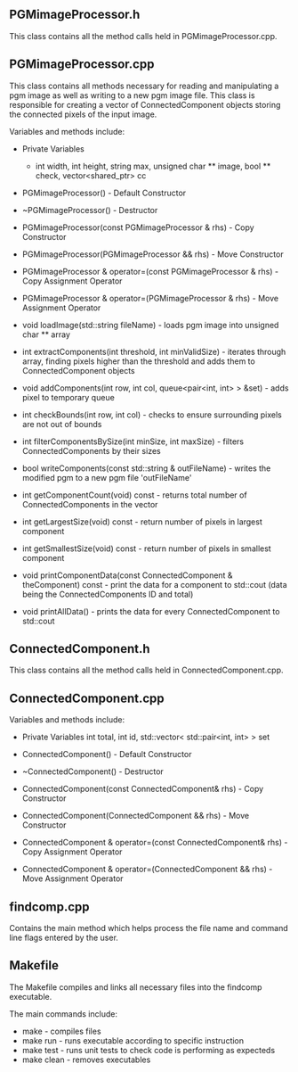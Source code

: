 ## PGMimageProcessor.h
This class contains all the method calls held in PGMimageProcessor.cpp. 

## PGMimageProcessor.cpp
This class contains all methods necessary for reading and manipulating a pgm image as well as writing to a new pgm image file. This class is responsible for creating a vector of ConnectedComponent objects storing the connected pixels of the input image.

Variables and methods include:

* Private Variables
  * int width, int height, string max, unsigned char ** image, bool ** check, vector<shared_ptr<ConnectedComponent>> cc

* PGMimageProcessor() - Default Constructor
* ~PGMimageProcessor() - Destructor
* PGMimageProcessor(const PGMimageProcessor & rhs) - Copy Constructor
* PGMimageProcessor(PGMimageProcessor && rhs) - Move Constructor
* PGMimageProcessor & operator=(const PGMimageProcessor & rhs) - Copy Assignment Operator
* PGMimageProcessor & operator=(PGMimageProcessor & rhs) - Move Assignment Operator
* void loadImage(std::string fileName) - loads pgm image into unsigned char ** array 
* int extractComponents(int threshold, int minValidSize) - iterates through array, finding pixels higher than the threshold and adds them to ConnectedComponent objects
* void addComponents(int row, int col, queue<pair<int, int> > &set) - adds pixel to temporary queue
* int checkBounds(int row, int col) - checks to ensure surrounding pixels are not out of bounds
* int filterComponentsBySize(int minSize, int maxSize) - filters ConnectedComponents by their sizes
* bool writeComponents(const std::string & outFileName) - writes the modified pgm to a new pgm file 'outFileName'
* int getComponentCount(void) const - returns total number of ConnectedComponents in the vector
* int getLargestSize(void) const - return number of pixels in largest component
* int getSmallestSize(void) const - return number of pixels in smallest component
* void printComponentData(const ConnectedComponent & theComponent) const - print the data for a component to std::cout (data being the ConnectedComponents ID and total)
* void printAllData() - prints the data for every ConnectedComponent to std::cout

## ConnectedComponent.h
This class contains all the method calls held in ConnectedComponent.cpp. 

## ConnectedComponent.cpp

Variables and methods include:

* Private Variables
  int total, int id, std::vector< std::pair<int, int> > set

* ConnectedComponent() - Default Constructor
* ~ConnectedComponent() - Destructor
* ConnectedComponent(const ConnectedComponent& rhs) - Copy Constructor
* ConnectedComponent(ConnectedComponent && rhs) - Move Constructor
* ConnectedComponent & operator=(const ConnectedComponent& rhs) - Copy Assignment Operator
* ConnectedComponent & operator=(ConnectedComponent && rhs) - Move Assignment Operator

## findcomp.cpp

Contains the main method which helps process the file name and command line flags entered by the user. 

## Makefile
The Makefile compiles and links all necessary files into the findcomp executable. 

The main commands include:

* make - compiles files
* make run - runs executable according to specific instruction
* make test - runs unit tests to check code is performing as expecteds
* make clean - removes executables

